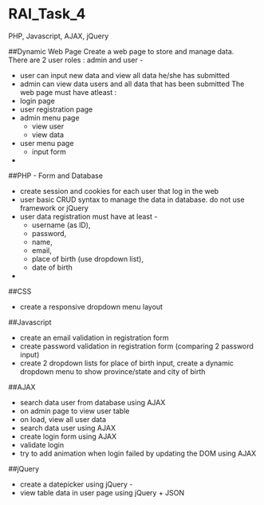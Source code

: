 # RAI_Task_4
PHP, Javascript, AJAX, jQuery

##Dynamic Web Page
Create a web page to store and manage data.<br>
There are 2 user roles : admin and user														-
* user can input new data and view all data he/she has submitted
* admin can view data users and all data that has been submitted
The web page must have atleast : 
* login page
* user registration page
* admin menu page
  * view user
  * view data
* user menu page
  * input form
* 

##PHP - Form and Database
* create session and cookies for each user that log in the web
* user basic CRUD syntax to manage the data in database. do not use framework or jQuery
* user data registration must have at least													-
  * username (as ID), 
  * password, 
  * name, 
  * email, 
  * place of birth (use dropdown list), 
  * date of birth
* 

##CSS
* create a responsive dropdown menu layout

##Javascript
* create an email validation in registration form
* create password validation in registration form (comparing 2 password input)
* create 2 dropdown lists for place of birth input, create a dynamic dropdown menu to show province/state and city of birth

##AJAX
* search data user from database using AJAX
 * on admin page to view user table
 * on load, view all user data
 * search data user using AJAX
* create login form using AJAX
 * validate login
 * try to add animation when login failed by updating the DOM using AJAX

##jQuery
* create a datepicker using jQuery															-
* view table data in user page using jQuery + JSON
